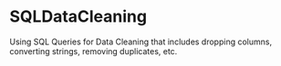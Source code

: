 # SQLDataCleaning
Using SQL Queries for Data Cleaning that includes dropping columns, converting strings, removing duplicates, etc.
